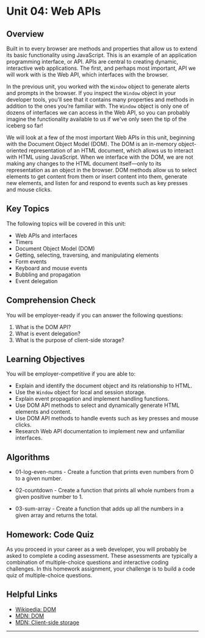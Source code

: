 # Unit 04: Web APIs

## Overview

Built in to every browser are methods and properties that allow us to extend its basic functionality using JavaScript. This is an example of an application programming interface, or API. APIs are central to creating dynamic, interactive web applications. The first, and perhaps most important, API we will work with is the Web API, which interfaces with the browser.

In the previous unit, you worked with the `Window` object to generate alerts and prompts in the browser. If you inspect the `Window` object in your developer tools, you'll see that it contains many properties and methods in addition to the ones you’re familiar with. The `Window` object is only one of dozens of interfaces we can access in the Web API, so you can probably imagine the functionality available to us if we've only seen the tip of the iceberg so far!

We will look at a few of the most important Web APIs in this unit, beginning with the Document Object Model (DOM). The DOM is an in-memory object-oriented representation of an HTML document, which allows us to interact with HTML using JavaScript. When we interface with the DOM, we are not making any changes to the HTML document itself—only to its representation as an object in the browser. DOM methods allow us to select elements to get content from them or insert content into them, generate new elements, and listen for and respond to events such as key presses and mouse clicks.

## Key Topics

The following topics will be covered in this unit:

- Web APIs and interfaces
- Timers
- Document Object Model (DOM)
- Getting, selecting, traversing, and manipulating elements
- Form events
- Keyboard and mouse events
- Bubbling and propagation
- Event delegation

## Comprehension Check

You will be employer-ready if you can answer the following questions:

1. What is the DOM API?
2. What is event delegation?
3. What is the purpose of client-side storage?

## Learning Objectives

You will be employer-competitive if you are able to:

- Explain and identify the document object and its relationship to HTML.
- Use the `Window` object for local and session storage.
- Explain event propagation and implement handling functions.
- Use DOM API methods to select and dynamically generate HTML elements and content.
- Use DOM API methods to handle events such as key presses and mouse clicks.
- Research Web API documentation to implement new and unfamiliar interfaces.

## Algorithms

- 01-log-even-nums - Create a function that prints even numbers from 0 to a given number.

- 02-countdown - Create a function that prints all whole numbers from a given positive number to 1.

- 03-sum-array - Create a function that adds up all the numbers in a given array and returns the total.

## Homework: Code Quiz

As you proceed in your career as a web developer, you will probably be asked to complete a coding assessment. These assessments are typically a combination of multiple-choice questions and interactive coding challenges. In this homework assignment, your challenge is to build a code quiz of multiple-choice questions.

## Helpful Links

- [Wikipedia: DOM](https://en.wikipedia.org/wiki/Document_Object_Model)
- [MDN: DOM](https://developer.mozilla.org/en-US/docs/Web/API/Document_Object_Model)
- [MDN: Client-side storage](https://developer.mozilla.org/en-US/docs/Learn/JavaScript/Client-side_web_APIs/Client-side_storage)

---
